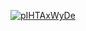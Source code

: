 <a href="file:/private/var/folders/sk/5l863n2500v5fw7dm2ybqcc40000gn/T/6800596860842592392/build/reports/kover/html/index.html">![pIHTAxWyDe](https://img.shields.io/badge/0.0-red?logo=kotlin&label=pIHTAxWyDe&style=for-the-badge)</a>
